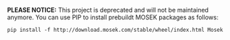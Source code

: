 **PLEASE NOTICE:** This project is deprecated and will not be maintained anymore. You can use PIP to install prebuildt MOSEK packages as follows:

```
pip install -f http://download.mosek.com/stable/wheel/index.html Mosek
```
